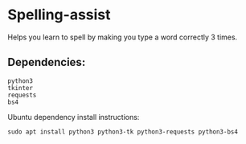 
Spelling-assist
==============

Helps you learn to spell by making you type a word correctly 3 times.

Dependencies:
-------------

    python3
    tkinter
    requests
    bs4

Ubuntu dependency install instructions:

    sudo apt install python3 python3-tk python3-requests python3-bs4
